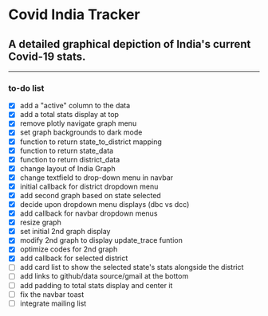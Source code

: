 # Covid India Tracker

## A detailed graphical depiction of India's current Covid-19 stats.
---
### to-do list
- [x] add a "active" column to the data
- [x] add a total stats display at top
- [x] remove plotly navigate graph menu
- [x] set graph backgrounds to dark mode
- [x] function to return state_to_district mapping
- [x] function to return state_data
- [x] function to return district_data
- [x] change layout of India Graph
- [x] change textfield to drop-down menu in navbar
- [x] initial callback for district dropdown menu
- [x] add second graph based on state selected
- [x] decide upon dropdown menu displays (dbc vs dcc)
- [x] add callback for navbar dropdown menus
- [x] resize graph
- [x] set initial 2nd graph display
- [x] modify 2nd graph to display update_trace funtion
- [x] optimize codes for 2nd graph
- [x] add callback for selected district
- [ ] add card list to show the selected state's stats alongside the district
- [ ] add links to github/data source/gmail at the bottom
- [ ] add padding to total stats display and center it
- [ ] fix the navbar toast
- [ ] integrate mailing list
